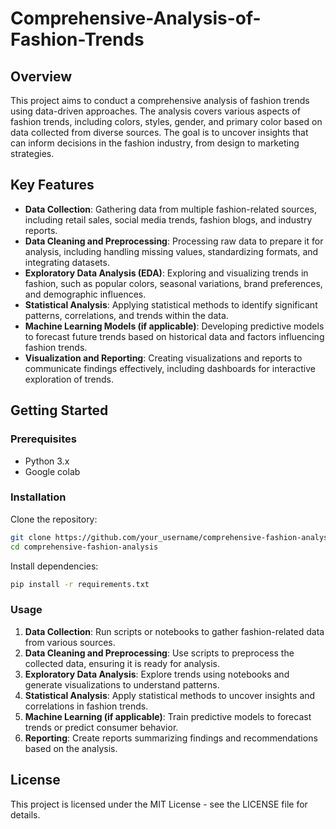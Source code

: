 # Comprehensive-Analysis-of-Fashion-Trends

## Overview
This project aims to conduct a comprehensive analysis of fashion trends using data-driven approaches. The analysis covers various aspects of fashion trends, including colors, styles, gender, and primary color based on data collected from diverse sources. The goal is to uncover insights that can inform decisions in the fashion industry, from design to marketing strategies.

## Key Features
- **Data Collection**: Gathering data from multiple fashion-related sources, including retail sales, social media trends, fashion blogs, and industry reports.
- **Data Cleaning and Preprocessing**: Processing raw data to prepare it for analysis, including handling missing values, standardizing formats, and integrating datasets.
- **Exploratory Data Analysis (EDA)**: Exploring and visualizing trends in fashion, such as popular colors, seasonal variations, brand preferences, and demographic influences.
- **Statistical Analysis**: Applying statistical methods to identify significant patterns, correlations, and trends within the data.
- **Machine Learning Models (if applicable)**: Developing predictive models to forecast future trends based on historical data and factors influencing fashion trends.
- **Visualization and Reporting**: Creating visualizations and reports to communicate findings effectively, including dashboards for interactive exploration of trends.

## Getting Started
### Prerequisites
- Python 3.x
- Google colab 

### Installation
Clone the repository:
```bash
git clone https://github.com/your_username/comprehensive-fashion-analysis.git
cd comprehensive-fashion-analysis
```

Install dependencies:
```bash
pip install -r requirements.txt
```

### Usage
1. **Data Collection**: Run scripts or notebooks to gather fashion-related data from various sources.
2. **Data Cleaning and Preprocessing**: Use scripts to preprocess the collected data, ensuring it is ready for analysis.
3. **Exploratory Data Analysis**: Explore trends using notebooks and generate visualizations to understand patterns.
4. **Statistical Analysis**: Apply statistical methods to uncover insights and correlations in fashion trends.
5. **Machine Learning (if applicable)**: Train predictive models to forecast trends or predict consumer behavior.
6. **Reporting**: Create reports summarizing findings and recommendations based on the analysis.

## License
This project is licensed under the MIT License - see the LICENSE file for details.

